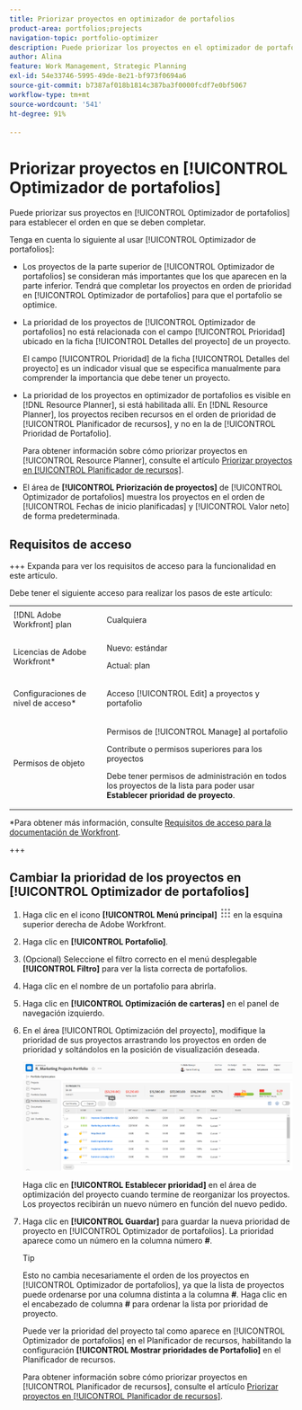 ```yaml
---
title: Priorizar proyectos en optimizador de portafolios
product-area: portfolios;projects
navigation-topic: portfolio-optimizer
description: Puede priorizar los proyectos en el optimizador de portafolios para establecer el orden en que se deben completar.
author: Alina
feature: Work Management, Strategic Planning
exl-id: 54e33746-5995-49de-8e21-bf973f0694a6
source-git-commit: b7387af018b1814c387ba3f0000fcdf7e0bf5067
workflow-type: tm+mt
source-wordcount: '541'
ht-degree: 91%

---
```


# Priorizar proyectos en [!UICONTROL Optimizador de portafolios]

Puede priorizar sus proyectos en [!UICONTROL Optimizador de portafolios] para establecer el orden en que se deben completar.

Tenga en cuenta lo siguiente al usar [!UICONTROL Optimizador de portafolios]:

* Los proyectos de la parte superior de [!UICONTROL Optimizador de portafolios] se consideran más importantes que los que aparecen en la parte inferior. Tendrá que completar los proyectos en orden de prioridad en [!UICONTROL Optimizador de portafolios] para que el portafolio se optimice.
* La prioridad de los proyectos de [!UICONTROL Optimizador de portafolios] no está relacionada con el campo [!UICONTROL Prioridad] ubicado en la ficha [!UICONTROL Detalles del proyecto] de un proyecto.

  El campo [!UICONTROL Prioridad] de la ficha [!UICONTROL Detalles del proyecto] es un indicador visual que se especifica manualmente para comprender la importancia que debe tener un proyecto.

* La prioridad de los proyectos en optimizador de portafolios es visible en [!DNL Resource Planner], si está habilitada allí. En [!DNL Resource Planner], los proyectos reciben recursos en el orden de prioridad de [!UICONTROL Planificador de recursos], y no en la de [!UICONTROL Prioridad de Portafolio].

  Para obtener información sobre cómo priorizar proyectos en [!UICONTROL Resource Planner], consulte el artículo [Priorizar proyectos en [!UICONTROL Planificador de recursos]](../../../resource-mgmt/resource-planning/prioritize-projects-resource-planner.md).

* El área de **[!UICONTROL Priorización de proyectos]** de [!UICONTROL Optimizador de portafolios] muestra los proyectos en el orden de [!UICONTROL Fechas de inicio planificadas] y [!UICONTROL Valor neto] de forma predeterminada.

## Requisitos de acceso

+++ Expanda para ver los requisitos de acceso para la funcionalidad en este artículo.

Debe tener el siguiente acceso para realizar los pasos de este artículo:

<table style="table-layout:auto"> 
 <col> 
 <col> 
 <tbody> 
  <tr> 
   <td role="rowheader">[!DNL Adobe Workfront] plan</td> 
   <td> <p>Cualquiera </p> </td> 
  </tr> 
  <tr> 
   <td role="rowheader">Licencias de Adobe Workfront*</td> 
   <td> <p>Nuevo: estándar</p>
   <p>Actual: plan</p> </td> 
  </tr> 
  <tr> 
   <td role="rowheader">Configuraciones de nivel de acceso*</td> 
   <td> <p>Acceso [!UICONTROL Edit] a proyectos y portafolio</p></td> 
  </tr> 
  <tr> 
   <td role="rowheader">Permisos de objeto</td> 
   <td> <p>Permisos de [!UICONTROL Manage] al portafolio</p> <p>Contribute o permisos superiores para los proyectos</p> 
   <p>Debe tener permisos de administración en todos los proyectos de la lista para poder usar <b>Establecer prioridad de proyecto</b>.</p>
    </td> 
  </tr> 
 </tbody> 
</table>

*Para obtener más información, consulte [Requisitos de acceso para la documentación de Workfront](/help/quicksilver/administration-and-setup/add-users/access-levels-and-object-permissions/access-level-requirements-in-documentation.md).

+++

## Cambiar la prioridad de los proyectos en [!UICONTROL Optimizador de portafolios]

1. Haga clic en el icono **[!UICONTROL Menú principal]** ![Icono del menú principal](assets/main-menu-icon.png) en la esquina superior derecha de Adobe Workfront.

1. Haga clic en **[!UICONTROL Portafolio]**.
1. (Opcional) Seleccione el filtro correcto en el menú desplegable **[!UICONTROL Filtro]** para ver la lista correcta de portafolios.
1. Haga clic en el nombre de un portafolio para abrirla.
1. Haga clic en **[!UICONTROL Optimización de carteras]** en el panel de navegación izquierdo.
1. En el área [!UICONTROL Optimización del proyecto], modifique la prioridad de sus proyectos arrastrando los proyectos en orden de prioridad y soltándolos en la posición de visualización deseada.

   ![Optimizador de Portfolio con proyectos](assets/portfolio-optimizer-with-projects-nwe-350x89.png)

   Haga clic en **[!UICONTROL Establecer prioridad]** en el área de optimización del proyecto cuando termine de reorganizar los proyectos. Los proyectos recibirán un nuevo número en función del nuevo pedido.

1. Haga clic en **[!UICONTROL Guardar]** para guardar la nueva prioridad de proyecto en [!UICONTROL Optimizador de portafolios]. La prioridad aparece como un número en la columna número **#**.

   >[!TIP]
   >
   >Esto no cambia necesariamente el orden de los proyectos en [!UICONTROL Optimizador de portafolios], ya que la lista de proyectos puede ordenarse por una columna distinta a la columna **#**. Haga clic en el encabezado de columna **#** para ordenar la lista por prioridad de proyecto.

   Puede ver la prioridad del proyecto tal como aparece en [!UICONTROL Optimizador de portafolios] en el Planificador de recursos, habilitando la configuración **[!UICONTROL Mostrar prioridades de Portafolio]** en el Planificador de recursos.

   Para obtener información sobre cómo priorizar proyectos en [!UICONTROL Planificador de recursos], consulte el artículo [Priorizar proyectos en [!UICONTROL Planificador de recursos]](../../../resource-mgmt/resource-planning/prioritize-projects-resource-planner.md).
